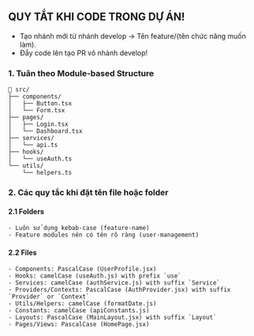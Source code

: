 ## QUY TẮT KHI CODE TRONG DỰ ÁN!

- Tạo nhánh mới từ nhánh develop -> Tên feature/(tên chức năng muốn làm).
- Đẩy code lên tạo PR vô nhánh develop!

### 1. Tuân theo Module-based Structure

```
📁 src/
├── components/
│   ├── Button.tsx
│   └── Form.tsx
├── pages/
│   ├── Login.tsx
│   └── Dashboard.tsx
├── services/
│   └── api.ts
├── hooks/
│   └── useAuth.ts
└── utils/
    └── helpers.ts
```

### 2. Các quy tắc khi đặt tên file hoặc folder

#### 2.1 Folders
    - Luôn sử dụng kebab-case (feature-name)
	- Feature modules nên có tên rõ ràng (user-management)

#### 2.2 Files
	- Components: PascalCase (UserProfile.jsx)
	- Hooks: camelCase (useAuth.js) with prefix `use`
	- Services: camelCase (authService.js) with suffix `Service`
	- Providers/Contexts: PascalCase (AuthProvider.jsx) with suffix `Provider` or `Context`
    - Utils/Helpers: camelCase (formatDate.js)
    - Constants: camelCase (apiConstants.js)
    - Layouts: PascalCase (MainLayout.jsx) with suffix `Layout`
    - Pages/Views: PascalCase (HomePage.jsx)